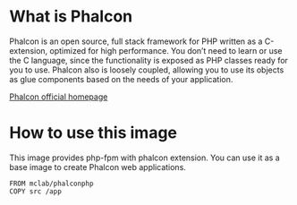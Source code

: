 # What is Phalcon

Phalcon is an open source, full stack framework for PHP written as a
C-extension, optimized for high performance. You don’t need to learn or use the
C language, since the functionality is exposed as PHP classes ready for you to
use. Phalcon also is loosely coupled, allowing you to use its objects as glue
components based on the needs of your application.

[Phalcon official homepage](https://phalconphp.com)

# How to use this image

This image provides php-fpm with phalcon extension.
You can use it as a base image to create Phalcon web applications.

```docker
FROM mclab/phalconphp
COPY src /app
```
